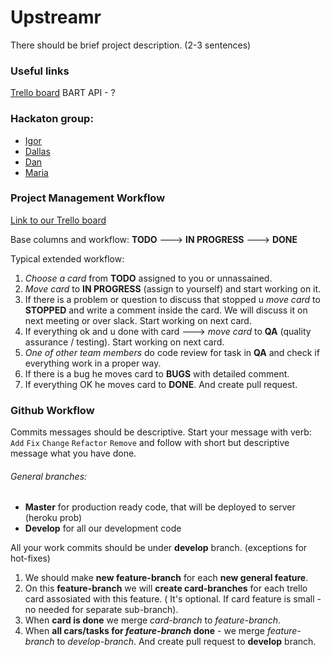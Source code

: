 # Upstreamr

There should be brief project description. (2-3 sentences)
### Useful links
[Trello board]
BART API - ?

### Hackaton group:

* [Igor]
* [Dallas]
* [Dan]
* [Maria]

### Project Management Workflow
[Link to our Trello board]

Base columns and workflow:
**TODO** ---> **IN PROGRESS** ---> **DONE**

Typical extended workflow:
1. _Choose a card_ from **TODO** assigned to you or unnassained.
2. _Move card_ to **IN PROGRESS** (assign to yourself) and start working on it.
3. If there is a problem or question to discuss that stopped u _move card_ to **STOPPED** and write a comment inside the card. We will discuss it on next meeting or over slack. Start working on next card.
4. If everything ok and u done with card --->  _move card_ to **QA** (quality assurance / testing). Start working on next card.
5. _One of other team members_ do code review for task in **QA** and check if everything work in a proper way.
6. If there is a bug he moves card to **BUGS** with detailed comment.
7. If everything OK he moves card to **DONE**. And create pull request.

### Github Workflow

Commits messages should be descriptive. Start your message with verb: `Add` `Fix` `Change` `Refactor` `Remove` and follow with short but descriptive message what you have done.


###### General branches: ######
* **Master** for production ready code, that will be deployed to server (heroku prob)
* **Develop** for all our development code

All your work commits should be under **develop** branch. (exceptions for hot-fixes)

1. We should make **new feature-branch** for each **new general feature**.
2. On this **feature-branch** we will **create card-branches** for each trello card assosiated with this feature. ( It's optional. If card feature is small - no needed for separate sub-branch).
3. When **card is done** we merge _card-branch_ to _feature-branch_.
4. When **all cars/tasks for _feature-branch_ done** - we merge _feature-branch_ to _develop-branch_. And create pull request to **develop** branch.

[Link to our Trello board]: <https://trello.com/b/PIuC5QsF/upstreamr>
[Trello board]: <https://trello.com/b/PIuC5QsF/upstreamr>
[Igor]: <https://github.com/IgorDmitriev>
[Dallas]: <https://github.com/dallaswmorgan>
[Dan]: <https://github.com/dankim93>
[Maria]: <https://github.com/mbelgrader>
